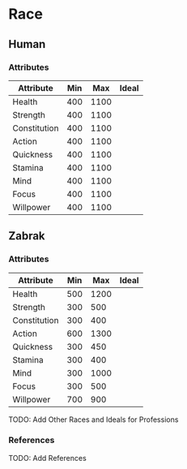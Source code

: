 # Race

## Human

### Attributes

| Attribute    | Min | Max  | Ideal |
|--------------|-----|------|-------|
| Health       | 400 | 1100 |       |
| Strength     | 400 | 1100 |       |
| Constitution | 400 | 1100 |       |
| Action       | 400 | 1100 |       |
| Quickness    | 400 | 1100 |       |
| Stamina      | 400 | 1100 |       |
| Mind         | 400 | 1100 |       |
| Focus        | 400 | 1100 |       |
| Willpower    | 400 | 1100 |       |

## Zabrak

### Attributes

| Attribute    | Min | Max  | Ideal |
|--------------|-----|------|-------|
| Health       | 500 | 1200 |       |
| Strength     | 300 | 500  |       |
| Constitution | 300 | 400  |       |
| Action       | 600 | 1300 |       |
| Quickness    | 300 | 450  |       |
| Stamina      | 300 | 400  |       |
| Mind         | 300 | 1000 |       |
| Focus        | 300 | 500  |       |
| Willpower    | 700 | 900  |       |

TODO: Add Other Races and Ideals for Professions

### References
TODO: Add References

